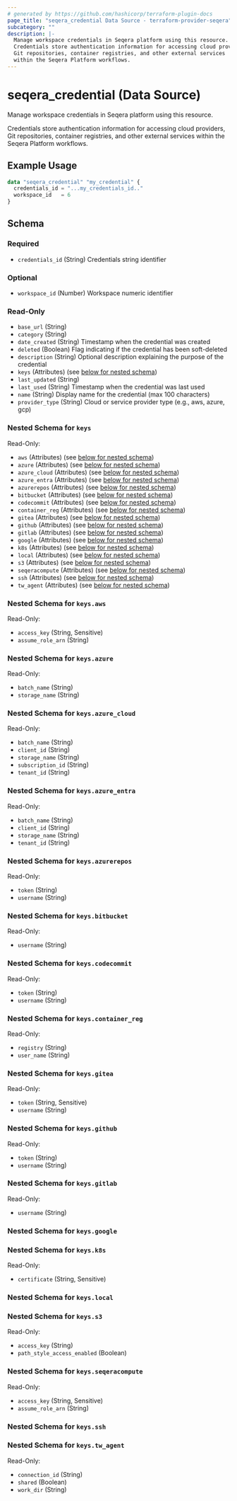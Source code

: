 ```yaml
---
# generated by https://github.com/hashicorp/terraform-plugin-docs
page_title: "seqera_credential Data Source - terraform-provider-seqera"
subcategory: ""
description: |-
  Manage workspace credentials in Seqera platform using this resource.
  Credentials store authentication information for accessing cloud providers,
  Git repositories, container registries, and other external services
  within the Seqera Platform workflows.
---
```


# seqera_credential (Data Source)

Manage workspace credentials in Seqera platform using this resource.

Credentials store authentication information for accessing cloud providers,
Git repositories, container registries, and other external services
within the Seqera Platform workflows.

## Example Usage

```terraform
data "seqera_credential" "my_credential" {
  credentials_id = "...my_credentials_id.."
  workspace_id   = 6
}
```

<!-- schema generated by tfplugindocs -->
## Schema

### Required

- `credentials_id` (String) Credentials string identifier

### Optional

- `workspace_id` (Number) Workspace numeric identifier

### Read-Only

- `base_url` (String)
- `category` (String)
- `date_created` (String) Timestamp when the credential was created
- `deleted` (Boolean) Flag indicating if the credential has been soft-deleted
- `description` (String) Optional description explaining the purpose of the credential
- `keys` (Attributes) (see [below for nested schema](#nestedatt--keys))
- `last_updated` (String)
- `last_used` (String) Timestamp when the credential was last used
- `name` (String) Display name for the credential (max 100 characters)
- `provider_type` (String) Cloud or service provider type (e.g., aws, azure, gcp)

<a id="nestedatt--keys"></a>
### Nested Schema for `keys`

Read-Only:

- `aws` (Attributes) (see [below for nested schema](#nestedatt--keys--aws))
- `azure` (Attributes) (see [below for nested schema](#nestedatt--keys--azure))
- `azure_cloud` (Attributes) (see [below for nested schema](#nestedatt--keys--azure_cloud))
- `azure_entra` (Attributes) (see [below for nested schema](#nestedatt--keys--azure_entra))
- `azurerepos` (Attributes) (see [below for nested schema](#nestedatt--keys--azurerepos))
- `bitbucket` (Attributes) (see [below for nested schema](#nestedatt--keys--bitbucket))
- `codecommit` (Attributes) (see [below for nested schema](#nestedatt--keys--codecommit))
- `container_reg` (Attributes) (see [below for nested schema](#nestedatt--keys--container_reg))
- `gitea` (Attributes) (see [below for nested schema](#nestedatt--keys--gitea))
- `github` (Attributes) (see [below for nested schema](#nestedatt--keys--github))
- `gitlab` (Attributes) (see [below for nested schema](#nestedatt--keys--gitlab))
- `google` (Attributes) (see [below for nested schema](#nestedatt--keys--google))
- `k8s` (Attributes) (see [below for nested schema](#nestedatt--keys--k8s))
- `local` (Attributes) (see [below for nested schema](#nestedatt--keys--local))
- `s3` (Attributes) (see [below for nested schema](#nestedatt--keys--s3))
- `seqeracompute` (Attributes) (see [below for nested schema](#nestedatt--keys--seqeracompute))
- `ssh` (Attributes) (see [below for nested schema](#nestedatt--keys--ssh))
- `tw_agent` (Attributes) (see [below for nested schema](#nestedatt--keys--tw_agent))

<a id="nestedatt--keys--aws"></a>
### Nested Schema for `keys.aws`

Read-Only:

- `access_key` (String, Sensitive)
- `assume_role_arn` (String)


<a id="nestedatt--keys--azure"></a>
### Nested Schema for `keys.azure`

Read-Only:

- `batch_name` (String)
- `storage_name` (String)


<a id="nestedatt--keys--azure_cloud"></a>
### Nested Schema for `keys.azure_cloud`

Read-Only:

- `batch_name` (String)
- `client_id` (String)
- `storage_name` (String)
- `subscription_id` (String)
- `tenant_id` (String)


<a id="nestedatt--keys--azure_entra"></a>
### Nested Schema for `keys.azure_entra`

Read-Only:

- `batch_name` (String)
- `client_id` (String)
- `storage_name` (String)
- `tenant_id` (String)


<a id="nestedatt--keys--azurerepos"></a>
### Nested Schema for `keys.azurerepos`

Read-Only:

- `token` (String)
- `username` (String)


<a id="nestedatt--keys--bitbucket"></a>
### Nested Schema for `keys.bitbucket`

Read-Only:

- `username` (String)


<a id="nestedatt--keys--codecommit"></a>
### Nested Schema for `keys.codecommit`

Read-Only:

- `token` (String)
- `username` (String)


<a id="nestedatt--keys--container_reg"></a>
### Nested Schema for `keys.container_reg`

Read-Only:

- `registry` (String)
- `user_name` (String)


<a id="nestedatt--keys--gitea"></a>
### Nested Schema for `keys.gitea`

Read-Only:

- `token` (String, Sensitive)
- `username` (String)


<a id="nestedatt--keys--github"></a>
### Nested Schema for `keys.github`

Read-Only:

- `token` (String)
- `username` (String)


<a id="nestedatt--keys--gitlab"></a>
### Nested Schema for `keys.gitlab`

Read-Only:

- `username` (String)


<a id="nestedatt--keys--google"></a>
### Nested Schema for `keys.google`


<a id="nestedatt--keys--k8s"></a>
### Nested Schema for `keys.k8s`

Read-Only:

- `certificate` (String, Sensitive)


<a id="nestedatt--keys--local"></a>
### Nested Schema for `keys.local`


<a id="nestedatt--keys--s3"></a>
### Nested Schema for `keys.s3`

Read-Only:

- `access_key` (String)
- `path_style_access_enabled` (Boolean)


<a id="nestedatt--keys--seqeracompute"></a>
### Nested Schema for `keys.seqeracompute`

Read-Only:

- `access_key` (String, Sensitive)
- `assume_role_arn` (String)


<a id="nestedatt--keys--ssh"></a>
### Nested Schema for `keys.ssh`


<a id="nestedatt--keys--tw_agent"></a>
### Nested Schema for `keys.tw_agent`

Read-Only:

- `connection_id` (String)
- `shared` (Boolean)
- `work_dir` (String)

